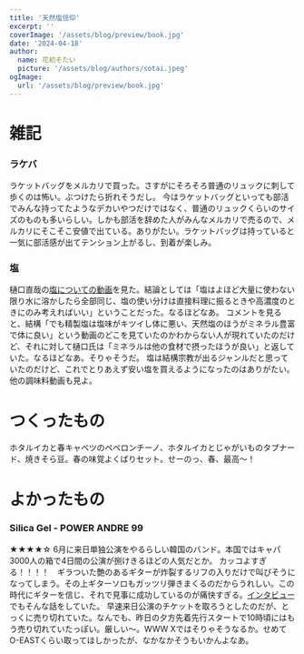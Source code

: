 ```yaml
---
title: '天然塩信仰'
excerpt: ''
coverImage: '/assets/blog/preview/book.jpg'
date: '2024-04-18'
author:
  name: 花初そたい
  picture: '/assets/blog/authors/sotai.jpeg'
ogImage:
  url: '/assets/blog/preview/book.jpg'
---
```

# 雑記
### ラケバ
ラケットバッグをメルカリで買った。さすがにそろそろ普通のリュックに刺して歩くのは怖い。ぶつけたら折れそうだし。
今はラケットバッグといっても部活でみんな持ってたようなデカいやつだけではなく、普通のリュックくらいのサイズのものも多いらしい。しかも部活を辞めた人がみんなメルカリで売るので、メルカリにそこそこ安値で出ている。ありがたい。ラケットバッグは持っていると一気に部活感が出てテンション上がるし、到着が楽しみ。

### 塩
樋口直哉の[塩についての動画](https://youtu.be/En48QX7ViaI?si=RCK36auYWYNmK-Hd)を見た。結論としては「塩はよほど大量に使わない限り水に溶かしたら全部同じ、塩の使い分けは直接料理に振るときや高濃度のときにのみ考えればいい」ということだった。なるほどなあ。
コメントを見ると、結構「でも精製塩は塩味がキツイし体に悪い、天然塩のほうがミネラル豊富で体に良い」という動画のどこを見ていたのかわからない人が現れていたのだけど、それに対して樋口氏は「ミネラルは他の食材で摂ったほうが良い」と返していた。なるほどなあ。そりゃそうだ。
塩は結構宗教が出るジャンルだと思っていたのだけど、これでとりあえず安い塩を買えるようになったのはありがたい。他の調味料動画も見よ。

# つくったもの
ホタルイカと春キャベツのペペロンチーノ、ホタルイカとじゃがいものタプナード、焼きそら豆。春の味覚よくばりセット。せーのっ、春、最高～！

# よかったもの
### Silica Gel - POWER ANDRE 99
★★★★☆
6月に来日単独公演をやるらしい韓国のバンド。本国ではキャパ3000人の箱で4日間の公演が捌けきるほどの人気だとか。
カッコよすぎる！！！！　ギラついた艶のあるギターが炸裂するリフの入りだけで叫びそうになってしまう。その上ギターソロもガッツリ弾きまくるのだからうれしい。この時代にギターを信じ、それで見事に成功しているのが痛快すぎる。[インタビュー](https://rollingstonejapan.com/articles/detail/40172)でもそんな話をしていた。
早速来日公演のチケットを取ろうとしたのだが、とっくに売り切れていた。なんでも、昨日の夕方先着先行スタートで10時頃にはもう売り切れていたっぽい。厳しい～。WWW Xではそりゃそうなるか。せめてO-EASTくらい取ってほしかったが、なかなかそうもいかんよなあ。